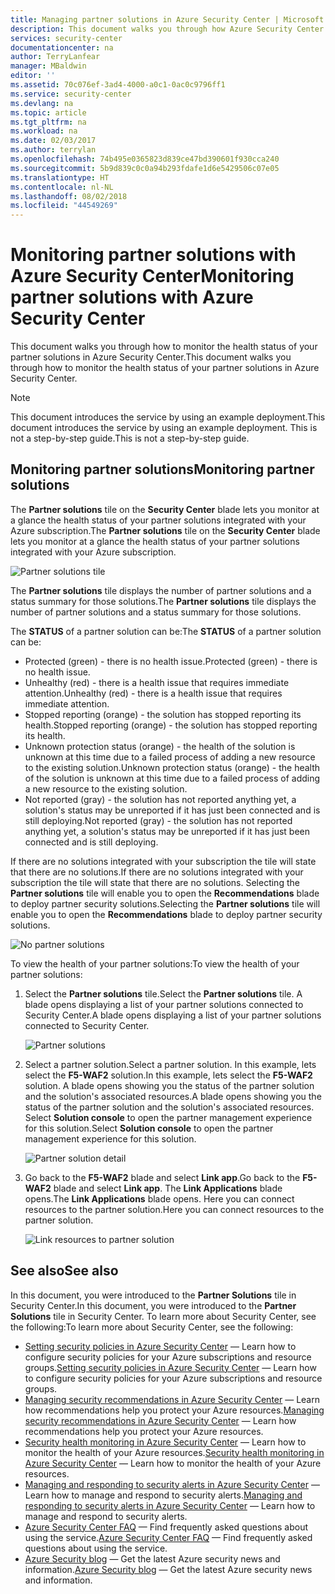 ```yaml
---
title: Managing partner solutions in Azure Security Center | Microsoft Docs
description: This document walks you through how Azure Security Center lets you monitor at a glance the health status of your partner solutions integrated with your Azure subscription.
services: security-center
documentationcenter: na
author: TerryLanfear
manager: MBaldwin
editor: ''
ms.assetid: 70c076ef-3ad4-4000-a0c1-0ac0c9796ff1
ms.service: security-center
ms.devlang: na
ms.topic: article
ms.tgt_pltfrm: na
ms.workload: na
ms.date: 02/03/2017
ms.author: terrylan
ms.openlocfilehash: 74b495e0365823d839ce47bd390601f930cca240
ms.sourcegitcommit: 5b9d839c0c0a94b293fdafe1d6e5429506c07e05
ms.translationtype: HT
ms.contentlocale: nl-NL
ms.lasthandoff: 08/02/2018
ms.locfileid: "44549269"
---
```

# <a name="monitoring-partner-solutions-with-azure-security-center"></a><span data-ttu-id="8d827-103">Monitoring partner solutions with Azure Security Center</span><span class="sxs-lookup"><span data-stu-id="8d827-103">Monitoring partner solutions with Azure Security Center</span></span>
<span data-ttu-id="8d827-104">This document walks you through how to monitor the health status of your partner solutions in Azure Security Center.</span><span class="sxs-lookup"><span data-stu-id="8d827-104">This document walks you through how to monitor the health status of your partner solutions in Azure Security Center.</span></span>

> [!NOTE]
> <span data-ttu-id="8d827-105">This document introduces the service by using an example deployment.</span><span class="sxs-lookup"><span data-stu-id="8d827-105">This document introduces the service by using an example deployment.</span></span> <span data-ttu-id="8d827-106">This is not a step-by-step guide.</span><span class="sxs-lookup"><span data-stu-id="8d827-106">This is not a step-by-step guide.</span></span>
>
>

## <a name="monitoring-partner-solutions"></a><span data-ttu-id="8d827-107">Monitoring partner solutions</span><span class="sxs-lookup"><span data-stu-id="8d827-107">Monitoring partner solutions</span></span>
<span data-ttu-id="8d827-108">The **Partner solutions** tile on the **Security Center** blade lets you monitor at a glance the health status of your partner solutions integrated with your Azure subscription.</span><span class="sxs-lookup"><span data-stu-id="8d827-108">The **Partner solutions** tile on the **Security Center** blade lets you monitor at a glance the health status of your partner solutions integrated with your Azure subscription.</span></span>

![Partner solutions tile][1]

<span data-ttu-id="8d827-110">The **Partner solutions** tile displays the number of partner solutions and a status summary for those solutions.</span><span class="sxs-lookup"><span data-stu-id="8d827-110">The **Partner solutions** tile displays the number of partner solutions and a status summary for those solutions.</span></span>

<span data-ttu-id="8d827-111">The **STATUS** of a partner solution can be:</span><span class="sxs-lookup"><span data-stu-id="8d827-111">The **STATUS** of a partner solution can be:</span></span>

* <span data-ttu-id="8d827-112">Protected (green) - there is no health issue.</span><span class="sxs-lookup"><span data-stu-id="8d827-112">Protected (green) - there is no health issue.</span></span>
* <span data-ttu-id="8d827-113">Unhealthy (red) - there is a health issue that requires immediate attention.</span><span class="sxs-lookup"><span data-stu-id="8d827-113">Unhealthy (red) - there is a health issue that requires immediate attention.</span></span>
* <span data-ttu-id="8d827-114">Stopped reporting (orange) - the solution has stopped reporting its health.</span><span class="sxs-lookup"><span data-stu-id="8d827-114">Stopped reporting (orange) - the solution has stopped reporting its health.</span></span>
* <span data-ttu-id="8d827-115">Unknown protection status (orange) - the health of the solution is unknown at this time due to a failed process of adding a new resource to the existing solution.</span><span class="sxs-lookup"><span data-stu-id="8d827-115">Unknown protection status (orange) - the health of the solution is unknown at this time due to a failed process of adding a new resource to the existing solution.</span></span>
* <span data-ttu-id="8d827-116">Not reported (gray) - the solution has not reported anything yet, a solution's status may be unreported if it has just been connected and is still deploying.</span><span class="sxs-lookup"><span data-stu-id="8d827-116">Not reported (gray) - the solution has not reported anything yet, a solution's status may be unreported if it has just been connected and is still deploying.</span></span>

<span data-ttu-id="8d827-117">If there are no solutions integrated with your subscription the tile will state that there are no solutions.</span><span class="sxs-lookup"><span data-stu-id="8d827-117">If there are no solutions integrated with your subscription the tile will state that there are no solutions.</span></span> <span data-ttu-id="8d827-118">Selecting the **Partner solutions** tile will enable you to open the **Recommendations** blade to deploy partner security solutions.</span><span class="sxs-lookup"><span data-stu-id="8d827-118">Selecting the **Partner solutions** tile will enable you to open the **Recommendations** blade to deploy partner security solutions.</span></span>

![No partner solutions][2]

<span data-ttu-id="8d827-120">To view the health of your partner solutions:</span><span class="sxs-lookup"><span data-stu-id="8d827-120">To view the health of your partner solutions:</span></span>

1. <span data-ttu-id="8d827-121">Select the **Partner solutions** tile.</span><span class="sxs-lookup"><span data-stu-id="8d827-121">Select the **Partner solutions** tile.</span></span> <span data-ttu-id="8d827-122">A blade opens displaying a list of your partner solutions connected to Security Center.</span><span class="sxs-lookup"><span data-stu-id="8d827-122">A blade opens displaying a list of your partner solutions connected to Security Center.</span></span>

   ![Partner solutions][3]
2. <span data-ttu-id="8d827-124">Select a partner solution.</span><span class="sxs-lookup"><span data-stu-id="8d827-124">Select a partner solution.</span></span> <span data-ttu-id="8d827-125">In this example, lets select the **F5-WAF2** solution.</span><span class="sxs-lookup"><span data-stu-id="8d827-125">In this example, lets select the **F5-WAF2** solution.</span></span>  <span data-ttu-id="8d827-126">A blade opens showing you the status of the partner solution and the solution's associated resources.</span><span class="sxs-lookup"><span data-stu-id="8d827-126">A blade opens showing you the status of the partner solution and the solution's associated resources.</span></span> <span data-ttu-id="8d827-127">Select **Solution console** to open the partner management experience for this solution.</span><span class="sxs-lookup"><span data-stu-id="8d827-127">Select **Solution console** to open the partner management experience for this solution.</span></span>

   ![Partner solution detail][4]
3. <span data-ttu-id="8d827-129">Go back to the **F5-WAF2** blade and select **Link app**.</span><span class="sxs-lookup"><span data-stu-id="8d827-129">Go back to the **F5-WAF2** blade and select **Link app**.</span></span> <span data-ttu-id="8d827-130">The **Link Applications** blade opens.</span><span class="sxs-lookup"><span data-stu-id="8d827-130">The **Link Applications** blade opens.</span></span> <span data-ttu-id="8d827-131">Here you can connect resources to the partner solution.</span><span class="sxs-lookup"><span data-stu-id="8d827-131">Here you can connect resources to the partner solution.</span></span>

   ![Link resources to partner solution][5]

## <a name="see-also"></a><span data-ttu-id="8d827-133">See also</span><span class="sxs-lookup"><span data-stu-id="8d827-133">See also</span></span>
<span data-ttu-id="8d827-134">In this document, you were introduced to the **Partner Solutions** tile in Security Center.</span><span class="sxs-lookup"><span data-stu-id="8d827-134">In this document, you were introduced to the **Partner Solutions** tile in Security Center.</span></span> <span data-ttu-id="8d827-135">To learn more about Security Center, see the following:</span><span class="sxs-lookup"><span data-stu-id="8d827-135">To learn more about Security Center, see the following:</span></span>

* <span data-ttu-id="8d827-136">[Setting security policies in Azure Security Center](security-center-policies.md) — Learn how to configure security policies for your Azure subscriptions and resource groups.</span><span class="sxs-lookup"><span data-stu-id="8d827-136">[Setting security policies in Azure Security Center](security-center-policies.md) — Learn how to configure security policies for your Azure subscriptions and resource groups.</span></span>
* <span data-ttu-id="8d827-137">[Managing security recommendations in Azure Security Center](security-center-recommendations.md) — Learn how recommendations help you protect your Azure resources.</span><span class="sxs-lookup"><span data-stu-id="8d827-137">[Managing security recommendations in Azure Security Center](security-center-recommendations.md) — Learn how recommendations help you protect your Azure resources.</span></span>
* <span data-ttu-id="8d827-138">[Security health monitoring in Azure Security Center](security-center-monitoring.md) — Learn how to monitor the health of your Azure resources.</span><span class="sxs-lookup"><span data-stu-id="8d827-138">[Security health monitoring in Azure Security Center](security-center-monitoring.md) — Learn how to monitor the health of your Azure resources.</span></span>
* <span data-ttu-id="8d827-139">[Managing and responding to security alerts in Azure Security Center](security-center-managing-and-responding-alerts.md) — Learn how to manage and respond to security alerts.</span><span class="sxs-lookup"><span data-stu-id="8d827-139">[Managing and responding to security alerts in Azure Security Center](security-center-managing-and-responding-alerts.md) — Learn how to manage and respond to security alerts.</span></span>
* <span data-ttu-id="8d827-140">[Azure Security Center FAQ](security-center-faq.md) — Find frequently asked questions about using the service.</span><span class="sxs-lookup"><span data-stu-id="8d827-140">[Azure Security Center FAQ](security-center-faq.md) — Find frequently asked questions about using the service.</span></span>
* <span data-ttu-id="8d827-141">[Azure Security blog](http://blogs.msdn.com/b/azuresecurity/) — Get the latest Azure security news and information.</span><span class="sxs-lookup"><span data-stu-id="8d827-141">[Azure Security blog](http://blogs.msdn.com/b/azuresecurity/) — Get the latest Azure security news and information.</span></span>

<!--Image references-->
[1]: https://docstestmedia1.blob.core.windows.net/azure-media/articles/security-center/media/security-center-partner-solutions/partner-solutions-tile.png
[2]: https://docstestmedia1.blob.core.windows.net/azure-media/articles/security-center/media/security-center-partner-solutions/no-partner-solutions-to-display.png
[3]: https://docstestmedia1.blob.core.windows.net/azure-media/articles/security-center/media/security-center-partner-solutions/partner-solutions.png
[4]: https://docstestmedia1.blob.core.windows.net/azure-media/articles/security-center/media/security-center-partner-solutions/partner-solutions-detail.png
[5]: https://docstestmedia1.blob.core.windows.net/azure-media/articles/security-center/media/security-center-partner-solutions/link-applications.png





